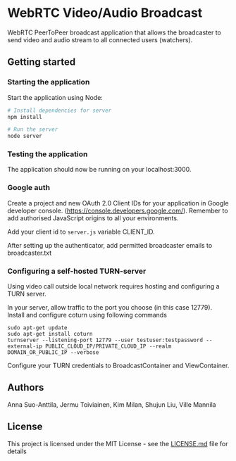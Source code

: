 # WebRTC Video/Audio Broadcast

WebRTC PeerToPeer broadcast application that allows the broadcaster to send video and audio stream to all connected users (watchers). 

## Getting started

### Starting the application

Start the application using Node:

```bash
# Install dependencies for server
npm install

# Run the server
node server
```

### Testing the application

The application should now be running on your localhost:3000.

### Google auth

Create a project and new OAuth 2.0 Client IDs for your application in Google developer console. (https://console.developers.google.com/). Remember to add authorised JavaScript origins to all your environments.

Add your client id to `server.js` variable CLIENT_ID.

After setting up the authenticator, add permitted broadcaster emails to broadcaster.txt

### Configuring a self-hosted TURN-server

Using video call outside local network requires hosting and configuring a TURN server. 

In your server, allow traffic to the port you choose (in this case 12779). Install and configure coturn using following commands

```
sudo apt-get update
sudo apt-get install coturn
turnserver --listening-port 12779 --user testuser:testpassword --external-ip PUBLIC_CLOUD_IP/PRIVATE_CLOUD_IP --realm DOMAIN_OR_PUBLIC_IP --verbose

```

Configure your TURN credentials to BroadcastContainer and ViewContainer.

## Authors

Anna Suo-Anttila, Jermu Toiviainen, Kim Milan, Shujun Liu, Ville Mannila

## License

This project is licensed under the MIT License - see the [LICENSE.md](LICENSE) file for details
